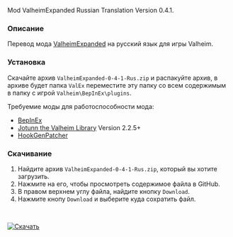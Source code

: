 Mod ValheimExpanded Russian Translation Version 0.4.1.

### Описание

Перевод мода [ValheimExpanded](https://www.nexusmods.com/valheim/mods/1154) на русский язык для игры Valheim. 

### Установка

Скачайте архив `ValheimExpanded-0-4-1-Rus.zip` и распакуйте архив, в архиве будет папка `ValEx` переместите эту папку со всем содержимым в папку с игрой `Valheim\BepInEx\plugins`.

Требуемие моды для работоспособности мода:
* [BepInEx](https://valheim.thunderstore.io/package/denikson/BepInExPack_Valheim/)
* [Jotunn the Valheim Library](https://www.nexusmods.com/valheim/mods/1138) Version 2.2.5+
* [HookGenPatcher](https://www.nexusmods.com/valheim/mods/505)

### Скачивание
1. Найдите архив `ValheimExpanded-0-4-1-Rus.zip`, который вы хотите загрузить.
2. Нажмите на его, чтобы просмотреть содержимое файла в GitHub.
3. В правом верхнем углу файла, найдите кнопку `Download`.
4. Нажмите кнопу `Download` и выберите куда сохратить файл.

<br>

[![Скачать](https://img.shields.io/badge/Скачать-0.4.1-blue?style=for-the-badge)](https://github.com/Dominowood371/Valheim-Mods/releases/download/ValheimExpanded-0.4.1-Rus/ValheimExpanded-0-4-1-Rus.zip)
